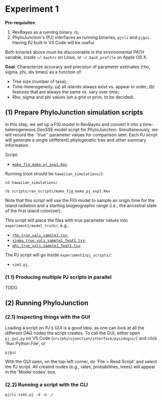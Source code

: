 # Experiment 1

**Pre-requisites**:

1. RevBayes as a running binary `rb`;
2. PhyloJunction's (PJ) interfaces as running binaries, `pjcli` and `pjgui`. Having PJ built in VS Code will be useful.

Both binaries above must be discoverable in the environmental PATH variable, inside `~/.bashrc` on Linux, or `~/.bash_profile` on Apple OS X.

**Goal**: Characterize accuracy and precision of parameter estimates (rho, sigma, phi, div times) as a function of:

* Tree size (number of taxa);
* Time-heterogeneity: (a) all islands always exist vs. appear in order, (b) features that are always the same vs. vary over time;
* Rho, sigma and phi values (on a grid or prior, to be decided).

## (1) Prepare PhyloJunction simulation scripts

In this step, we set up a FIG model in RevBayes and convert it into a time-heterogeneous GeoSSE model script for PhyloJunction.
Simultaneously, we will record the ``true'' parameter values for comparison later.
Each PJ script will generate a single (different) phylogenetic tree and other summary information.

Script:

* [`make_fig_make_pj_exp1.Rev`](https://github.com/hawaiian-plant-biogeography/hawaiian_simulations/blob/main/scripts/rev_scripts/make_fig_make_pj.Rev)

Running (root should be `hawaiian_simulations/`):

```
cd hawaiian_simulations/

rb scripts/rev_scripts/make_fig_make_pj_exp1.Rev
```

Note that this script will use the FIG model to sample an origin time for the island radiation and a starting biogeographic range (i.e., the ancestral state of the first island colonizer).

This script will place the files with true parameter values into `experiment1/model_truth/`, e.g.,

* [`rho_true_vals_sample1.tsv`]();
* [`sigma_true_vals_sample1_feat1.tsv`]();
* [`phi_true_vals_sample1_feat1.tsv`]().

The PJ script will go inside `experiment1/pj_scripts/`:

* `sim1.pj`.

### (1.1) Producing multiple PJ scripts in parallel

TODO


## (2) Running PhyloJunction

### (2.1) Inspecting things with the GUI

Loading a script on PJ's GUI is a good idea, as one can look at all the different DAG nodes the script creates.
To call the GUI, either open `pj_gui.py` on VS Code (`src/phylojunction/interface/pysidegui/`) and click 'Run Python File', or

```
pjgui
```

With the GUI open, on the top-left corner, do 'File > Read Script' and select the PJ script.
All created nodes (e.g., rates, probabilities, trees) will appear in the 'Model nodes' box.

### (2.2) Running a script with the CLI

```
pjcli sim1.pj -d -o ./
```

